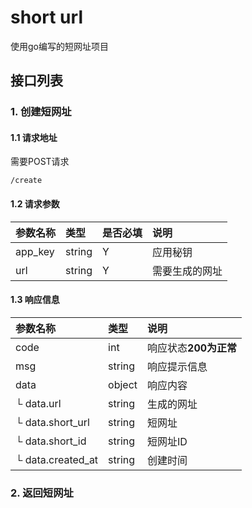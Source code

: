 # short url

使用go编写的短网址项目

## 接口列表

### 1. 创建短网址

#### 1.1 请求地址

需要POST请求

```
/create
```
#### 1.2 请求参数

|参数名称|类型|是否必填|说明|
|:------|:--------|:---|:---|
|app_key|string|Y|应用秘钥|
|url|string|Y|需要生成的网址|

#### 1.3 响应信息

|参数名称|类型|说明|
|:------|:--------|:---|
|code|int|响应状态**200为正常**|
|msg|string|响应提示信息|
|data|object|响应内容|
| └ data.url|string|生成的网址|
| └ data.short_url|string|短网址|
| └ data.short_id|string|短网址ID|
| └ data.created_at|string|创建时间|

### 2. 返回短网址